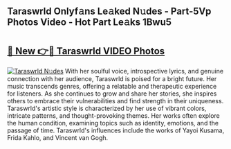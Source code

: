 ## Taraswrld Onlyf𝚊ns Le𝚊ked N𝚞des - Part-5Vp Photos Video - Hot Part Le𝚊ks 1Bwu5

# <h2><a href="http://ab60117.deff.icu/?id=Taraswrld">🔗 New 👉🔴 Taraswrld VIDEO Photos</a></h2>

[![Taraswrld N𝚞des](https://i.imgur.com/rIISA9y.gif)](http://ab60117.deff.icu/?id=Taraswrld)
With her soulful voice, introspective lyrics, and genuine connection with her audience, Taraswrld is poised for a bright future. Her music transcends genres, offering a relatable and therapeutic experience for listeners. As she continues to grow and share her stories, she inspires others to embrace their vulnerabilities and find strength in their uniqueness. Taraswrld's artistic style is characterized by her use of vibrant colors, intricate patterns, and thought-provoking themes. Her works often explore the human condition, examining topics such as identity, emotions, and the passage of time. Taraswrld's influences include the works of Yayoi Kusama, Frida Kahlo, and Vincent van Gogh.
